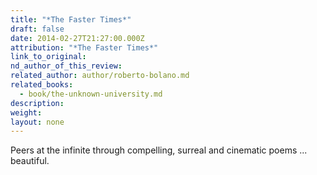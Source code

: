 ```yaml
---
title: "*The Faster Times*"
draft: false
date: 2014-02-27T21:27:00.000Z
attribution: "*The Faster Times*"
link_to_original:
nd_author_of_this_review:
related_author: author/roberto-bolano.md
related_books:
  - book/the-unknown-university.md
description:
weight:
layout: none
---
```

Peers at the infinite through compelling, surreal and cinematic poems ... beautiful.

